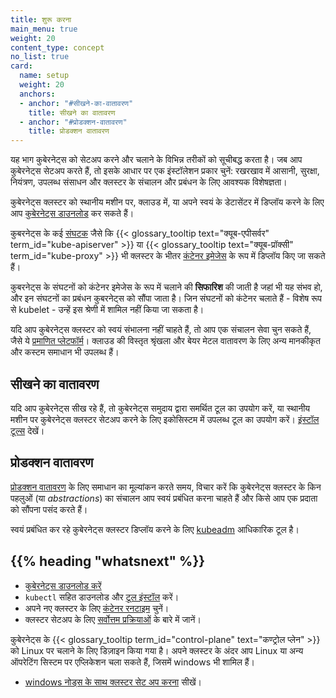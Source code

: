 ```yaml
---
title: शुरू करना
main_menu: true
weight: 20
content_type: concept
no_list: true
card:
  name: setup
  weight: 20
  anchors:
  - anchor: "#सीखने-का-वातावरण"
    title: सीखने का वातावरण
  - anchor: "#प्रोडक्शन-वातावरण"
    title: प्रोडक्शन वातावरण
---
```


<!-- overview -->

यह भाग कुबेरनेट्स को सेटअप करने और चलाने के विभिन्न तरीकों को सूचीबद्ध करता है। जब आप कुबेरनेट्स सेटअप करते हैं, तो इसके आधार पर एक इंस्टॉलेशन प्रकार चुनें: रखरखाव में आसानी, सुरक्षा, नियंत्रण, उपलब्ध संसाधन और क्लस्टर के संचालन और प्रबंधन के लिए आवश्यक विशेषज्ञता।

कुबेरनेट्स क्लस्टर को स्थानीय मशीन पर, क्लाउड में, या अपने स्वयं के डेटासेंटर में डिप्लॉय करने के लिए आप [कुबेरनेट्स डाउनलोड](/releases/download/) कर सकते हैं।

कुबरनेट्स के कई [संघटक](/docs/concepts/overview/components/) जैसे कि {{< glossary_tooltip text="क्यूब-एपीसर्वर" term_id="kube-apiserver" >}} या {{< glossary_tooltip text="क्यूब-प्रॉक्सी" term_id="kube-proxy" >}} भी क्लस्टर के भीतर [कंटेनर इमेजेस](/releases/download/#कंटेनर-इमेजेस) के रूप में डिप्लॉय किए जा सकते हैं।

कुबरनेट्स के संघटनों को कंटेनर इमेजेस के रूप में चलाने की **सिफारिश** की जाती है जहां भी यह संभव हो, और इन संघटनों का प्रबंधन कुबरनेट्स को सौंपा जाता है। जिन संघटनों को कंटेनर चलाते हैं - विशेष रूप से kubelet - उन्हें इस श्रेणी में शामिल नहीं किया जा सकता है।

यदि आप कुबेरनेट्स क्लस्टर को स्वयं संभालना नहीं चाहते हैं, तो आप एक संचालन सेवा चुन सकते हैं, जैसे ये [प्रमाणित प्लेटफॉर्म](/hi/docs/setup/production-environment/turnkey-solutions/)।
क्लाउड की विस्तृत श्रृंखला और बेयर मेटल वातावरण के लिए अन्य मानकीकृत और कस्टम समाधान भी उपलब्ध हैं।

<!-- body -->

## सीखने का वातावरण

यदि आप कुबेरनेट्स सीख रहे हैं, तो कुबेरनेट्स समुदाय द्वारा समर्थित टूल का उपयोग करें,
या स्थानीय मशीन पर कुबेरनेट्स क्लस्टर सेटअप करने के लिए इकोसिस्टम में उपलब्ध टूल का उपयोग करें।
[इंस्टॉल टूल्स](/hi/docs/tasks/tools/) देखें।

## प्रोडक्शन वातावरण

[प्रोडक्शन वातावरण](/hi/docs/setup/production-environment/) के लिए समाधान का मूल्यांकन करते समय, विचार करें कि कुबेरनेट्स क्लस्टर के किन पहलुओं (या _abstractions_) का संचालन आप स्वयं प्रबंधित करना चाहते हैं और किसे आप एक प्रदाता को सौंपना पसंद करते हैं।

स्वयं प्रबंधित कर रहे कुबेरनेट्स क्लस्टर डिप्लॉय करने के लिए [kubeadm](/docs/setup/production-environment/tools/kubeadm/) आधिकारिक टूल है।

## {{% heading "whatsnext" %}}

- [कुबेरनेट्स डाउनलोड करें](/releases/download/)
- `kubectl` सहित डाउनलोड और [टूल इंस्टॉल](/hi/docs/tasks/tools/) करें।
- अपने नए क्लस्टर के लिए [कंटेनर रनटाइम](/hi/docs/setup/production-environment/container-runtimes/) चुनें।
- क्लस्टर सेटअप के लिए [सर्वोत्तम प्रक्रियाओं](/hi/docs/setup/best-practices/) के बारे में जानें।

कुबेरनेट्स के {{< glossary_tooltip term_id="control-plane" text="कण्ट्रोल प्लेन" >}} को Linux पर चलाने के लिए डिज़ाइन किया गया है। अपने क्लस्टर के अंदर आप Linux या अन्य ऑपरेटिंग सिस्टम पर एप्लिकेशन चला सकते हैं, जिसमें windows भी शामिल हैं।
- [windows नोड्स के साथ क्लस्टर सेट अप करना](/hi/docs/setup/production-environment/windows/) सीखें।
